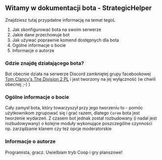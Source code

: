 ## Witamy w dokumentacji bota - StrategicHelper

Znajdziesz tutaj przypdatne informację na temat tegoL
1. Jak skonfigurować bota na swoim serwerze
2. Jakie dane przechowuje bot
3. Jak używać poprawnie komend dostępnych dla bota
4. Ogólne informacje o bocie
5. Informacje o autorze

### Gdzie znajdę działającego bota?

Bot obecnie działa na serwerze Discord zamkniętej grupy facebookowej [Tom Clancy's The Division 2 PL](http://thedivisionpolska.pl) i jest tworzony na jej wyłączność (w chwili obecnej ;-) )

### Ogólne informacje o bocie

Cały zamysł bota, który towarzyszył przy jego tworzeniu to - pomóc użytkownikom zgrupować się i grać razem, dlatego `Corem` bota jest tworzenie wydarzeń. 
Z czasem bot jednak został rozbudowany (i nadal jest rozbudowywany) o kolejne moduły wykonujące poszczególne czynności np. zarządzanie klanem czy też opcje moderatorskie

### Informacje o autorze

Programista, gracz. Uwielbiam tryb Coop i gry planszowe!
